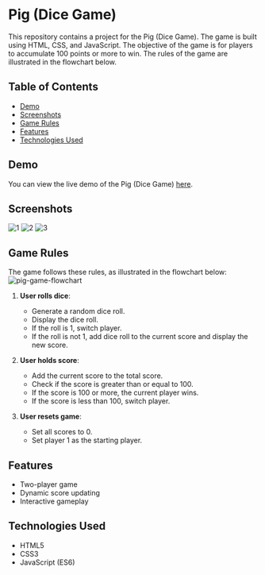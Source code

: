 # Pig (Dice Game)

This repository contains a project for the Pig (Dice Game). The game is built using HTML, CSS, and JavaScript. The objective of the game is for players to accumulate 100 points or more to win. The rules of the game are illustrated in the flowchart below.

## Table of Contents
- [Demo](#demo)
- [Screenshots](#screenshots)
- [Game Rules](#game-rules)
- [Features](#features)
- [Technologies Used](#technologies-used)

## Demo
You can view the live demo of the Pig (Dice Game) [here](https://your-live-demo-link.com).

## Screenshots
![1](https://github.com/user-attachments/assets/565052cf-50a8-4aa3-b4f3-9aee88d4bb0e)
![2](https://github.com/user-attachments/assets/ae03bcdb-fa40-4e32-936e-ecf271fb9eb2)
![3](https://github.com/user-attachments/assets/15eed486-01bd-4e4e-8576-7c5a7a40eaaf)

## Game Rules
The game follows these rules, as illustrated in the flowchart below:
![pig-game-flowchart](https://github.com/user-attachments/assets/c7176deb-f095-41dd-958e-c7dd07a39a8e)

1. **User rolls dice**:
   - Generate a random dice roll.
   - Display the dice roll.
   - If the roll is 1, switch player.
   - If the roll is not 1, add dice roll to the current score and display the new score.

2. **User holds score**:
   - Add the current score to the total score.
   - Check if the score is greater than or equal to 100.
   - If the score is 100 or more, the current player wins.
   - If the score is less than 100, switch player.

3. **User resets game**:
   - Set all scores to 0.
   - Set player 1 as the starting player.

## Features
- Two-player game
- Dynamic score updating
- Interactive gameplay

## Technologies Used
- HTML5
- CSS3
- JavaScript (ES6)

